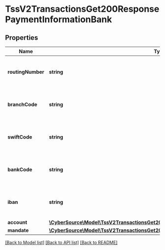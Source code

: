 # TssV2TransactionsGet200ResponsePaymentInformationBank

## Properties
Name | Type | Description | Notes
------------ | ------------- | ------------- | -------------
**routingNumber** | **string** | The description for this field is not available. | [optional] 
**branchCode** | **string** | The description for this field is not available. | [optional] 
**swiftCode** | **string** | The description for this field is not available. | [optional] 
**bankCode** | **string** | The description for this field is not available. | [optional] 
**iban** | **string** | The description for this field is not available. | [optional] 
**account** | [**\CyberSource\Model\TssV2TransactionsGet200ResponsePaymentInformationBankAccount**](TssV2TransactionsGet200ResponsePaymentInformationBankAccount.md) |  | [optional] 
**mandate** | [**\CyberSource\Model\TssV2TransactionsGet200ResponsePaymentInformationBankMandate**](TssV2TransactionsGet200ResponsePaymentInformationBankMandate.md) |  | [optional] 

[[Back to Model list]](../README.md#documentation-for-models) [[Back to API list]](../README.md#documentation-for-api-endpoints) [[Back to README]](../README.md)


